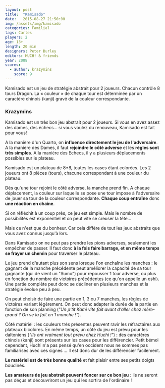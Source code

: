 ```yaml
---
layout: post
title:  "Kamisado"
date:   2015-08-27 21:50:00
img: /assets/img/kamisado
categories: Familial
tags: Cartes
players: 2
age: 13+
length: 20 min
designers: Peter Burley
editors: HUCH! & friends
year: 2008
scores:
  - author: krazymins
    score: 9
---
```


<span>Kamisado est un jeu de stratégie abstrait pour 2 joueurs. Chacun contrôle 8 tours Dragon. La « couleur » de chaque tour est déterminée par un caractère
chinois (kanji) gravé de la couleur correspondante.</span>

### Krazymins

Kamisado est un très bon jeu abstrait pour 2 joueurs. Si vous en avez assez des dames, des échecs... si vous voulez du renouveau, Kamisado est fait pour vous!

A la manière d'un Quarto, on **influence directement le jeu de l'adversaire**. A la manière des Dames, il faut **rejoindre le côté adverse** et les **règles sont très simples**. A la manière des Echecs, il y a plusieurs déplacements possibles sur le plateau.

Kamisado est un plateau de 8*8, toutes les cases étant colorées. Les 2 joueurs ont 8 pièces (tours), chacune correspondant à une couleur du plateau.

Dès qu'une tour rejoint le côté adverse, la manche prend fin. A chaque déplacement, la couleur sur laquelle se pose une tour impose à l'adversaire de jouer sa tour de la couleur correspondante. **Chaque coup entraîne** donc **une réaction en chaîne**.

Si on réfléchit à un coup près, ce jeu est simple. Mais le nombre de possibilités est exponentiel et on peut vite se creuser la tête...

Mais ce n'est que du bonheur. Car cela diffère de tout les jeux abstraits que vous avez connus jusqu'à lors.

Dans Kamisado on ne peut pas prendre les pions adverses, seulement les empêcher de passer. Il faut donc **à la fois faire barrage, et en même temps se frayer un chemin** pour traverser le plateau.

Le jeu prend d'autant plus son sens lorsque l'on enchaîne les manches : le gagnant de la manche précédente peut améliorer la capacité de sa tour gagnante (qui de vient un "Sumo") pour repousser 1 tour adverse, ou plus en fonction du nombre de victoires précédentes (ce qu'on appelle un oshi). Une partie complète peut donc se décliner en plusieurs manches et la stratégie évolue peu à peu.

On peut choisir de faire une partie en 1, 3 ou 7 manches, les règles de victoires variant légèrement. On peut donc adapter la durée de la partie en fonction de son planning (*"Un p'tit Kami vite fait avant d'aller chez mère-grand ? On se la fait en 1 manche !"*).  

Côté matériel : les couleurs très présentes peuvent ravir les réfractaires aux plateaux bicolores. En même temps, un côté du jeu est prévu pour les daltoniens (*"Ils ont vraiment tout prévu chez Huchi !"*) : des caractères chinois (kanji) sont présents sur les cases pour les différencier. Petit bémol cependant, Huchi n'a pas pensé qu'en occident nous ne sommes pas familiarisés avec ces signes ... Il est donc dur de les différencier facilement.

**Le matériel est de très bonne qualité** et fait plaisir entre ses petits doigts boudinés.

**Les amateurs de jeu abstrait peuvent foncer sur ce bon jeu** : ils ne seront pas déçus et découvriront un jeu qui les sortira de l'ordinaire !
